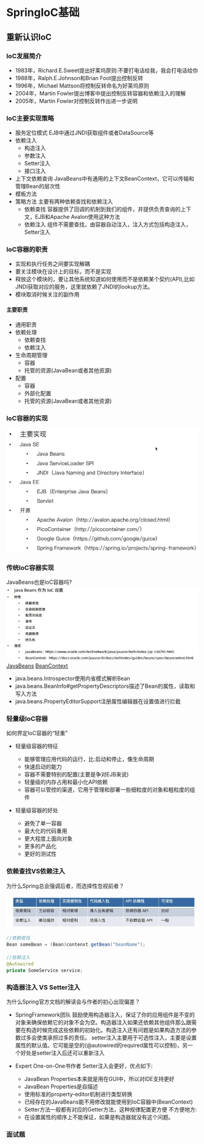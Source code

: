 # SpringIoC基础

## 重新认识IoC

### IoC发展简介

+ 1983年，Richard.E.Sweet提出好莱坞原则:不要打电话给我，我会打电话给你
+ 1988年，Ralph.E.Johnson和Brian Foot提出控制反转
+ 1996年，Michael Mattson将控制反转命名为好莱坞原则
+ 2004年，Martin Fowler提出博客中提出控制反转容器和依赖注入的理解
+ 2005年，Martin Fowler对控制反转作出进一步说明

### IoC主要实现策略

+ 服务定位模式
EJB中通过JNDI获取组件或者DataSource等
+ 依赖注入
  + 构造注入
  + 参数注入
  + Setter注入
  + 接口注入
+ 上下文依赖查询
JavaBeans中有通用的上下文BeanContext，它可以传输和管理Bean的层次性
+ 模板方法
+ 策略方法
  主要有两种依赖查找和依赖注入
  + 依赖查找
  容器提供了回调的机制到我们的组件，并提供负责查询的上下文，EJB和Apache Avalon使用这种方法
  + 依赖注入
  组件不需要查找，由容器自动注入，注入方式包括构造注入，Setter注入

### IoC容器的职责

+ 实现和执行任务之间要实现解耦
+ 要关注模块在设计上的目标，而不是实现
+ 释放这个模块的，要让其他系统知道如何使用而不是依赖某个契约(API),比如JNDI获取对应的服务，这里就依赖了JNDI的lookup方法。
+ 模块取消时候关注的副作用

#### 主要职责

+ 通用职责
+ 依赖处理
  + 依赖查找
  + 依赖注入
+ 生命周期管理
  + 容器
  + 托管的资源(JavaBean或者其他资源)
+ 配置
  + 容器
  + 外部化配置
  + 托管的资源(JavaBean或者其他资源)

### IoC容器的实现

![iocImpl.jpg](./imgs/iocImpl.jpg)

### 传统IoC容器实现

JavaBeans也是IoC容器吗?
![ioc_javabeans.jpg](./imgs/ioc_javabeans.jpg)
[JavaBeans](https://www.oracle.com/technetwork/java/javase/tech/index-jsp-138795.html)
[BeanContext](https://docs.oracle.com/javase/8/docs/technotes/guides/beans/spec/beancontext.html)

+ java.beans.Introspector使用内省模式解析Bean
+ java.beans.BeanInfo#getPropertyDescriptors描述了Bean的属性，读取和写入方法
+ java.beans.PropertyEditorSupport注册属性编辑器在设置值进行拦截

### 轻量级IoC容器

如何界定IoC容器的“轻重”

+ 轻量级容器的特征
  + 能够管理应用代码的运行，比:启动和停止，像生命周期
  + 快速启动的能力
  + 容器不需要特别的配置(主要是争对EJB来说)
  + 轻量级的内存占用和最小化API依赖
  + 容器可以管控的渠道，它用于管理和部署一些细粒度的对象和粗粒度的组件

+ 轻量级容器的好处
  + 避免了单一容器
  + 最大化的代码重用
  + 更大程度上面向对象
  + 更多的产品化
  + 更好的测试性

### 依赖查找VS依赖注入

为什么Spring总会强调后者，而选择性忽视前者？

![loolupVSinject](./imgs/loolupVSinject.jpg)

```java
//依赖查找
Bean someBean = (Bean)contenxt.getBean("beanName");

//依赖注入
@Autowired
private SomeService service;
```

### 构造器注入 VS Setter注入

为什么Spring官方文档的解读会与作者的初心出现偏差？

+ SpringFramework团队
鼓励使用构造器注入，保证了你的应用组件是不变的对象来确保依赖它的对象不会为空。构造器注入如果还依赖其他组件那么跟需要在构造时候完成这些依赖的初始化。构造注入还有问题是如果构造方法的参数过多会使类承担过多的责任。
setter注入主要用于可选性注入，主要是设置属性的默认值。它可能是空的(@autowired的required属性可以控制)，另一个好处是setter注入后还可以重新注入

+ Expert One-on-One书作者
Setter注入会更好，优点如下:
  + JavaBean Properties本来就是用在GUI中，所以对IDE支持更好
  + JavaBean Properties是自描述
  + 使用标准的property-editor机制进行类型转换
  + 已经存在的JavaBeans能不用修改就能使用到IoC容器中(BeanContext)
  + Setter方法一般都有对应的Getter方法，这种规律配置更方便
不方便地方:
  + 在设置属性的顺序上不能保证，如果是构造器就没有这个问题。

### 面试题
